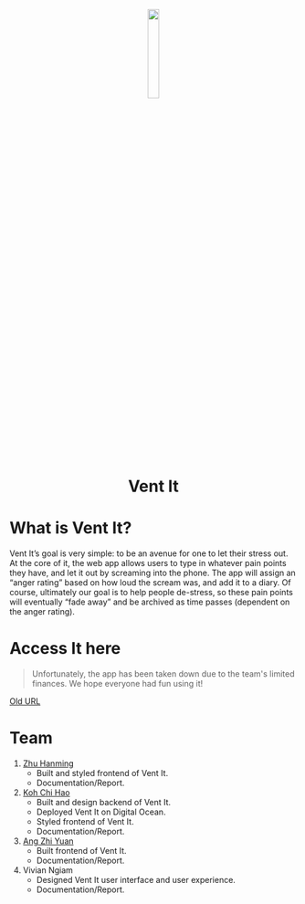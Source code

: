 <p align="center"><img width=20% src="https://res.cloudinary.com/dwbg1zcql/image/upload/v1569568526/mascot_4_df4fth.svg" /></p>

<h1 align="center">Vent It</h1>

# What is Vent It? 
Vent It’s goal is very simple: to be an avenue for one to let their stress out. At the core of it, the web app allows users to type in whatever pain points they have, and let it out by screaming into the phone. The app will assign an “anger rating” based on how loud the scream was, and add it to a diary. Of course, ultimately our goal is to help people de-stress, so these pain points will eventually “fade away” and be archived as time passes (dependent on the anger rating).

# Access It here 

> Unfortunately, the app has been taken down due to the team's limited finances. We hope everyone had fun using it!

[Old URL](https://ventit.xyz)

# Team 
1) [Zhu Hanming](https://github.com/zhuhanming)
   - Built and styled frontend of Vent It.
   - Documentation/Report.
2) [Koh Chi Hao](https://github.com/kohchihao)
   - Built and design backend of Vent It.
   - Deployed Vent It on Digital Ocean.
   - Styled frontend of Vent It.
   - Documentation/Report.
3) [Ang Zhi Yuan](https://github.com/ang-zy)
   - Built frontend of Vent It.
   - Documentation/Report.
5) Vivian Ngiam
   - Designed Vent It user interface and user experience.
   - Documentation/Report.
